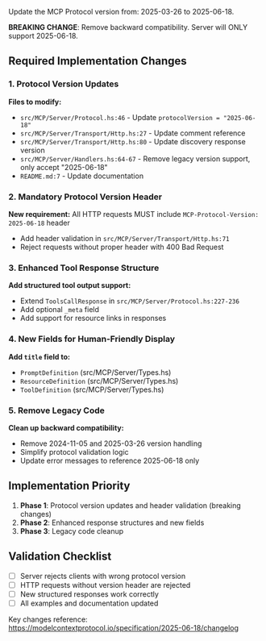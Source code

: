 Update the MCP Protocol version from: 2025-03-26 to 2025-06-18.

**BREAKING CHANGE**: Remove backward compatibility. Server will ONLY support 2025-06-18.

## Required Implementation Changes

### 1. Protocol Version Updates
**Files to modify:**
- `src/MCP/Server/Protocol.hs:46` - Update `protocolVersion = "2025-06-18"`
- `src/MCP/Server/Transport/Http.hs:27` - Update comment reference
- `src/MCP/Server/Transport/Http.hs:80` - Update discovery response version
- `src/MCP/Server/Handlers.hs:64-67` - Remove legacy version support, only accept "2025-06-18"
- `README.md:7` - Update documentation

### 2. Mandatory Protocol Version Header
**New requirement:** All HTTP requests MUST include `MCP-Protocol-Version: 2025-06-18` header
- Add header validation in `src/MCP/Server/Transport/Http.hs:71`
- Reject requests without proper header with 400 Bad Request

### 3. Enhanced Tool Response Structure
**Add structured tool output support:**
- Extend `ToolsCallResponse` in `src/MCP/Server/Protocol.hs:227-236`
- Add optional `_meta` field
- Add support for resource links in responses

### 4. New Fields for Human-Friendly Display
**Add `title` field to:**
- `PromptDefinition` (src/MCP/Server/Types.hs)
- `ResourceDefinition` (src/MCP/Server/Types.hs) 
- `ToolDefinition` (src/MCP/Server/Types.hs)

### 5. Remove Legacy Code
**Clean up backward compatibility:**
- Remove 2024-11-05 and 2025-03-26 version handling
- Simplify protocol validation logic
- Update error messages to reference 2025-06-18 only

## Implementation Priority
1. **Phase 1**: Protocol version updates and header validation (breaking changes)
2. **Phase 2**: Enhanced response structures and new fields
3. **Phase 3**: Legacy code cleanup

## Validation Checklist
- [ ] Server rejects clients with wrong protocol version
- [ ] HTTP requests without version header are rejected
- [ ] New structured responses work correctly
- [ ] All examples and documentation updated

Key changes reference:
https://modelcontextprotocol.io/specification/2025-06-18/changelog

